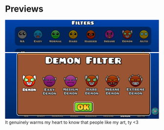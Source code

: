 <h1>Previews</h1>
<img src="./previews/image.png">
<img src="./previews/demons.png"><br>
It genuinely warms my heart to know that people like my art, ty <3
